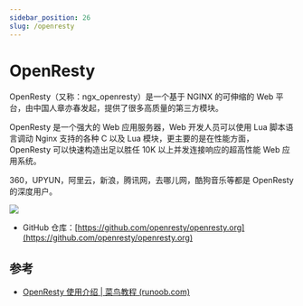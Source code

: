 ```yaml
---
sidebar_position: 26
slug: /openresty
---
```


# OpenResty



OpenResty（又称：ngx_openresty）是一个基于 NGINX 的可伸缩的 Web 平台，由中国人章亦春发起，提供了很多高质量的第三方模块。

OpenResty 是一个强大的 Web 应用服务器，Web 开发人员可以使用 Lua 脚本语言调动 Nginx 支持的各种 C 以及 Lua 模块，更主要的是在性能方面，OpenResty 可以快速构造出足以胜任 10K 以上并发连接响应的超高性能 Web 应用系统。

360，UPYUN，阿里云，新浪，腾讯网，去哪儿网，酷狗音乐等都是 OpenResty 的深度用户。

![](https://static.getiot.tech/openresty-logo.png#center-300)

- GitHub 仓库：[https://github.com/openresty/openresty.org](https://github.com/openresty/openresty.org)





## 参考

- [OpenResty 使用介绍 | 菜鸟教程 (runoob.com)](https://www.runoob.com/w3cnote/openresty-intro.html)
